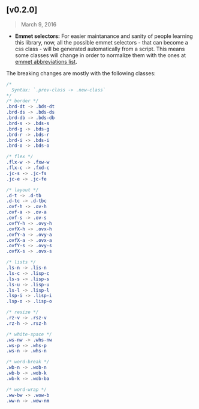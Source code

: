 ## [v0.2.0]
> March 9, 2016

- **Emmet selectors:** For easier maintanance and sanity of people learning this library, now, all the possible emmet selectors - that can become a css class - will be generated automatically from a script. This means some classes will change in order to normalize them with the ones at [emmet abbreviations list](http://docs.emmet.io/cheat-sheet/).

The breaking changes are mostly with the following classes:
```css
/*
  Syntax: `.prev-class -> .new-class`
*/
/* border */
.brd-dt -> .bds-dt
.brd-ds -> .bds-ds
.brd-db -> .bds-db
.brd-s -> .bds-s
.brd-g -> .bds-g
.brd-r -> .bds-r
.brd-i -> .bds-i
.brd-o -> .bds-o

/* flex */
.flx-w -> .fxw-w
.flx-c -> .fxd-c
.jc-s -> .jc-fs
.jc-e -> .jc-fe

/* layout */
.d-t -> .d-tb
.d-tc -> .d-tbc
.ovf-h -> .ov-h
.ovf-a -> .ov-a
.ovf-s -> .ov-s
.ovfY-h -> .ovy-h
.ovfX-h -> .ovx-h
.ovfY-a -> .ovy-a
.ovfX-a -> .ovx-a
.ovfY-s -> .ovy-s
.ovfX-s -> .ovx-s

/* lists */
.ls-n -> .lis-n
.ls-c -> .lisp-c
.ls-s -> .lisp-s
.ls-u -> .lisp-u
.ls-l -> .lisp-l
.lsp-i -> .lisp-i
.lsp-o -> .lisp-o

/* resize */
.rz-v -> .rsz-v
.rz-h -> .rsz-h

/* white-space */
.ws-nw -> .whs-nw
.ws-p -> .whs-p
.ws-n -> .whs-n

/* word-break */
.wb-n -> .wob-n
.wb-b -> .wob-k
.wb-k -> .wob-ba

/* word-wrap */
.ww-bw -> .wow-b
.ww-n -> .wow-nm
```
